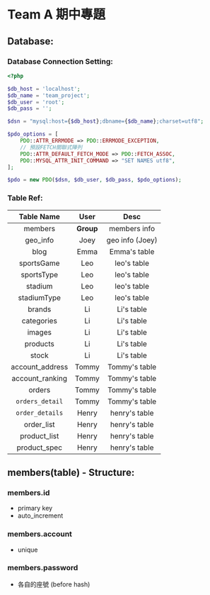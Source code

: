 # Team A 期中專題

## Database:

### Database Connection Setting:

```php
<?php

$db_host = 'localhost';
$db_name = 'team_project';
$db_user = 'root';
$db_pass = '';

$dsn = "mysql:host={$db_host};dbname={$db_name};charset=utf8";

$pdo_options = [
    PDO::ATTR_ERRMODE => PDO::ERRMODE_EXCEPTION,
    // 預設FETCH關聯式陣列
    PDO::ATTR_DEFAULT_FETCH_MODE => PDO::FETCH_ASSOC,
    PDO::MYSQL_ATTR_INIT_COMMAND => "SET NAMES utf8",
];

$pdo = new PDO($dsn, $db_user, $db_pass, $pdo_options);
```

### Table Ref:

| **Table Name**  | **User**  |    **Desc**     |
| :-------------: | :-------: | :-------------: |
|     members     | **Group** |  members info   |
|    geo_info     |   Joey    | geo info (Joey) |
|      blog       |   Emma    |  Emma's table   |
|   sportsGame    |    Leo    |   leo's table   |
|   sportsType    |    Leo    |   leo's table   |
|     stadium     |    Leo    |   leo's table   |
|   stadiumType   |    Leo    |   leo's table   |
|     brands      |    Li     |   Li's table    |
|   categories    |    Li     |   Li's table    |
|     images      |    Li     |   Li's table    |
|    products     |    Li     |   Li's table    |
|      stock      |    Li     |   Li's table    |
| account_address |   Tommy   |  Tommy's table  |
| account_ranking |   Tommy   |  Tommy's table  |
|     orders      |   Tommy   |  Tommy's table  |
| `orders_detail` |   Tommy   |  Tommy's table  |
| `order_details` |   Henry   |  henry's table  |
|   order_list    |   Henry   |  henry's table  |
|  product_list   |   Henry   |  henry's table  |
|  product_spec   |   Henry   |  henry's table  |

## members(table) - Structure:

### members.id

- primary key
- auto_increment

### members.account

- unique

### members.password

- 各自的座號 (before hash)
